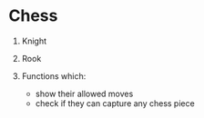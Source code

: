 # Chess

  1. Knight

  2. Rook
  
  3. Functions which:
  
      - show their allowed moves 
      - check if they can capture any chess piece 
  

